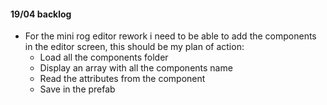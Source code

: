 #### 19/04 backlog
- For the mini rog editor rework i need to be able to add the components in the editor screen, this should be my plan of action: 
    - Load all the components folder 
    - Display an array with all the components name 
    - Read the attributes from the component 
    - Save in the prefab 
